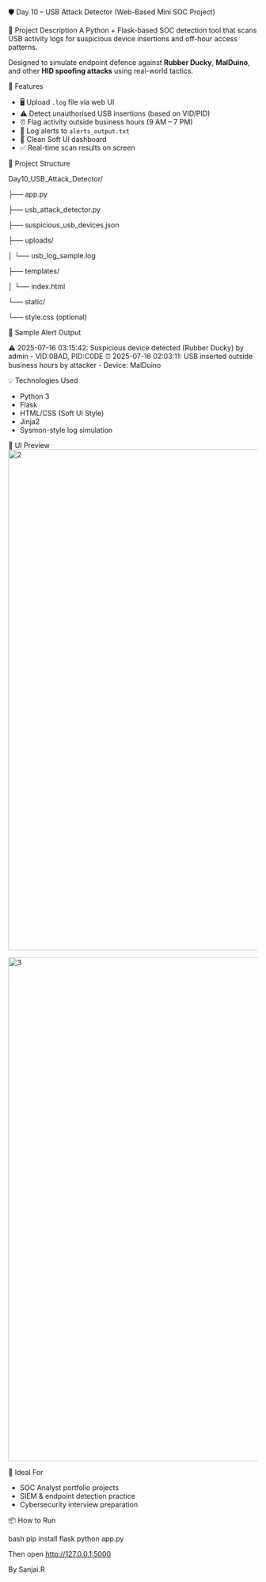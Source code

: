 🛡️ Day 10 – USB Attack Detector (Web-Based Mini SOC Project)

📌 Project Description
A Python + Flask-based SOC detection tool that scans USB activity logs for suspicious device insertions and off-hour access patterns.

Designed to simulate endpoint defence against **Rubber Ducky**, **MalDuino**, and other **HID spoofing attacks** using real-world tactics.

🚀 Features
- 🖥 Upload `.log` file via web UI
- ⚠ Detect unauthorised USB insertions (based on VID/PID)
- ⏰ Flag activity outside business hours (9 AM – 7 PM)
- 📂 Log alerts to `alerts_output.txt`
- 🎨 Clean Soft UI dashboard
- ✅ Real-time scan results on screen

📁 Project Structure

Day10_USB_Attack_Detector/

├── app.py

├── usb_attack_detector.py

├── suspicious_usb_devices.json

├── uploads/

│ └── usb_log_sample.log

├── templates/

│ └── index.html

└── static/

└── style.css (optional)


🧪 Sample Alert Output

⚠️ 2025-07-16 03:15:42: Suspicious device detected (Rubber Ducky) by admin - VID:0BAD, PID:C0DE
⏰ 2025-07-16 02:03:11: USB inserted outside business hours by attacker - Device: MalDuino



💡 Technologies Used
- Python 3
- Flask
- HTML/CSS (Soft UI Style)
- Jinja2
- Sysmon-style log simulation

📸 UI Preview
<img width="1920" height="1011" alt="2" src="https://github.com/user-attachments/assets/f6c4e172-2c6a-49cf-82e0-46744da86247" />

<img width="1920" height="1017" alt="3" src="https://github.com/user-attachments/assets/a28c2456-f7f6-4dcb-b831-a80561f31075" />


🧠 Ideal For
- SOC Analyst portfolio projects
- SIEM & endpoint detection practice
- Cybersecurity interview preparation


📦 How to Run

bash
pip install flask
python app.py

Then open http://127.0.0.1:5000

By Sanjai.R

